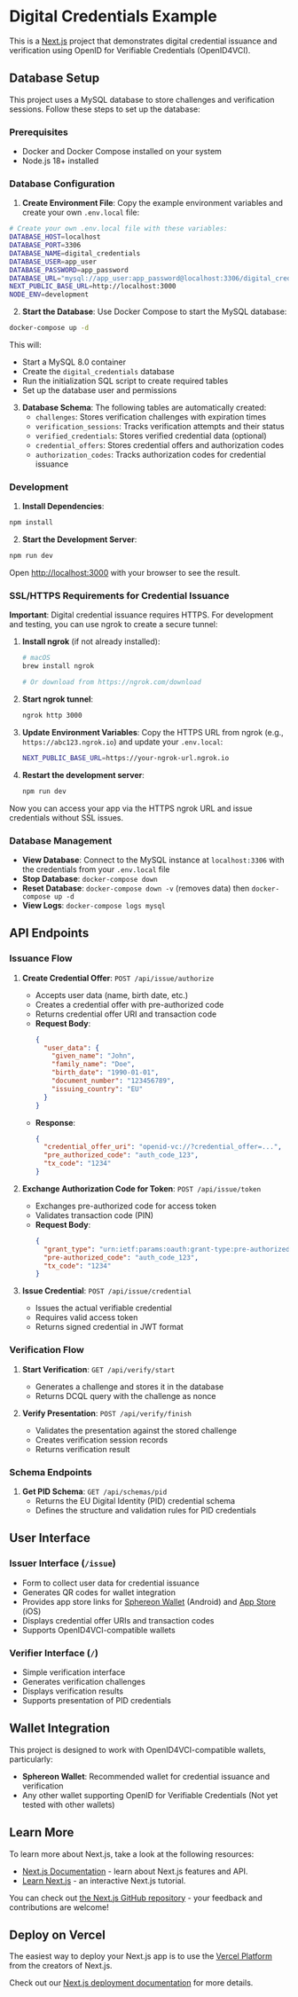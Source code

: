 # Digital Credentials Example

This is a [Next.js](https://nextjs.org) project that demonstrates digital credential issuance and verification using OpenID for Verifiable Credentials (OpenID4VCI).

## Database Setup

This project uses a MySQL database to store challenges and verification sessions. Follow these steps to set up the database:

### Prerequisites

- Docker and Docker Compose installed on your system
- Node.js 18+ installed

### Database Configuration

1. **Create Environment File**: Copy the example environment variables and create your own `.env.local` file:

```bash
# Create your own .env.local file with these variables:
DATABASE_HOST=localhost
DATABASE_PORT=3306
DATABASE_NAME=digital_credentials
DATABASE_USER=app_user
DATABASE_PASSWORD=app_password
DATABASE_URL="mysql://app_user:app_password@localhost:3306/digital_credentials"
NEXT_PUBLIC_BASE_URL=http://localhost:3000
NODE_ENV=development
```

2. **Start the Database**: Use Docker Compose to start the MySQL database:

```bash
docker-compose up -d
```

This will:

- Start a MySQL 8.0 container
- Create the `digital_credentials` database
- Run the initialization SQL script to create required tables
- Set up the database user and permissions

3. **Database Schema**: The following tables are automatically created:
   - `challenges`: Stores verification challenges with expiration times
   - `verification_sessions`: Tracks verification attempts and their status
   - `verified_credentials`: Stores verified credential data (optional)
   - `credential_offers`: Stores credential offers and authorization codes
   - `authorization_codes`: Tracks authorization codes for credential issuance

### Development

1. **Install Dependencies**:

```bash
npm install
```

2. **Start the Development Server**:

```bash
npm run dev
```

Open [http://localhost:3000](http://localhost:3000) with your browser to see the result.

### SSL/HTTPS Requirements for Credential Issuance

**Important**: Digital credential issuance requires HTTPS. For development and testing, you can use ngrok to create a secure tunnel:

1. **Install ngrok** (if not already installed):

   ```bash
   # macOS
   brew install ngrok

   # Or download from https://ngrok.com/download
   ```

2. **Start ngrok tunnel**:

   ```bash
   ngrok http 3000
   ```

3. **Update Environment Variables**: Copy the HTTPS URL from ngrok (e.g., `https://abc123.ngrok.io`) and update your `.env.local`:

   ```bash
   NEXT_PUBLIC_BASE_URL=https://your-ngrok-url.ngrok.io
   ```

4. **Restart the development server**:
   ```bash
   npm run dev
   ```

Now you can access your app via the HTTPS ngrok URL and issue credentials without SSL issues.

### Database Management

- **View Database**: Connect to the MySQL instance at `localhost:3306` with the credentials from your `.env.local` file
- **Stop Database**: `docker-compose down`
- **Reset Database**: `docker-compose down -v` (removes data) then `docker-compose up -d`
- **View Logs**: `docker-compose logs mysql`

## API Endpoints

### Issuance Flow

1. **Create Credential Offer**: `POST /api/issue/authorize`

   - Accepts user data (name, birth date, etc.)
   - Creates a credential offer with pre-authorized code
   - Returns credential offer URI and transaction code
   - **Request Body**:
     ```json
     {
       "user_data": {
         "given_name": "John",
         "family_name": "Doe",
         "birth_date": "1990-01-01",
         "document_number": "123456789",
         "issuing_country": "EU"
       }
     }
     ```
   - **Response**:
     ```json
     {
       "credential_offer_uri": "openid-vc://?credential_offer=...",
       "pre_authorized_code": "auth_code_123",
       "tx_code": "1234"
     }
     ```

2. **Exchange Authorization Code for Token**: `POST /api/issue/token`

   - Exchanges pre-authorized code for access token
   - Validates transaction code (PIN)
   - **Request Body**:
     ```json
     {
       "grant_type": "urn:ietf:params:oauth:grant-type:pre-authorized_code",
       "pre-authorized_code": "auth_code_123",
       "tx_code": "1234"
     }
     ```

3. **Issue Credential**: `POST /api/issue/credential`
   - Issues the actual verifiable credential
   - Requires valid access token
   - Returns signed credential in JWT format

### Verification Flow

1. **Start Verification**: `GET /api/verify/start`

   - Generates a challenge and stores it in the database
   - Returns DCQL query with the challenge as nonce

2. **Verify Presentation**: `POST /api/verify/finish`
   - Validates the presentation against the stored challenge
   - Creates verification session records
   - Returns verification result

### Schema Endpoints

1. **Get PID Schema**: `GET /api/schemas/pid`
   - Returns the EU Digital Identity (PID) credential schema
   - Defines the structure and validation rules for PID credentials

## User Interface

### Issuer Interface (`/issue`)

- Form to collect user data for credential issuance
- Generates QR codes for wallet integration
- Provides app store links for [Sphereon Wallet](https://play.google.com/store/apps/details?id=com.sphereon.ssi.wallet&hl=en) (Android) and [App Store](https://apps.apple.com/us/app/sphereon-wallet/id1661096796) (iOS)
- Displays credential offer URIs and transaction codes
- Supports OpenID4VCI-compatible wallets

### Verifier Interface (`/`)

- Simple verification interface
- Generates verification challenges
- Displays verification results
- Supports presentation of PID credentials

## Wallet Integration

This project is designed to work with OpenID4VCI-compatible wallets, particularly:

- **Sphereon Wallet**: Recommended wallet for credential issuance and verification
- Any other wallet supporting OpenID for Verifiable Credentials (Not yet tested with other wallets)

## Learn More

To learn more about Next.js, take a look at the following resources:

- [Next.js Documentation](https://nextjs.org/docs) - learn about Next.js features and API.
- [Learn Next.js](https://nextjs.org/learn) - an interactive Next.js tutorial.

You can check out [the Next.js GitHub repository](https://github.com/vercel/next.js) - your feedback and contributions are welcome!

## Deploy on Vercel

The easiest way to deploy your Next.js app is to use the [Vercel Platform](https://vercel.com/new?utm_medium=default-template&filter=next.js&utm_source=create-next-app&utm_campaign=create-next-app-readme) from the creators of Next.js.

Check out our [Next.js deployment documentation](https://nextjs.org/docs/app/building-your-application/deploying) for more details.

